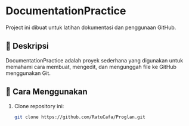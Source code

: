 # DocumentationPractice

Project ini dibuat untuk latihan dokumentasi dan penggunaan GitHub.

## 📘 Deskripsi
DocumentationPractice adalah proyek sederhana yang digunakan untuk memahami cara membuat, mengedit, dan mengunggah file ke GitHub menggunakan Git.

## 🚀 Cara Menggunakan
1. Clone repository ini:
   ```bash
   git clone https://github.com/RatuCafa/Proglan.git

